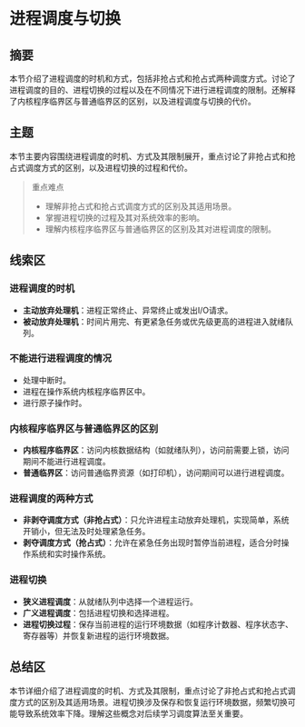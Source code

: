 # 进程调度与切换

## 摘要

本节介绍了进程调度的时机和方式，包括非抢占式和抢占式两种调度方式。讨论了进程调度的目的、进程切换的过程以及在不同情况下进行进程调度的限制。还解释了内核程序临界区与普通临界区的区别，以及进程调度与切换的代价。

## 主题

本节主要内容围绕进程调度的时机、方式及其限制展开，重点讨论了非抢占式和抢占式调度方式的区别，以及进程切换的过程和代价。

> 重点难点
>
> - 理解非抢占式和抢占式调度方式的区别及其适用场景。
> - 掌握进程切换的过程及其对系统效率的影响。
> - 理解内核程序临界区与普通临界区的区别及其对进程调度的限制。

## 线索区

### 进程调度的时机
- **主动放弃处理机**：进程正常终止、异常终止或发出I/O请求。
- **被动放弃处理机**：时间片用完、有更紧急任务或优先级更高的进程进入就绪队列。

### 不能进行进程调度的情况
- 处理中断时。
- 进程在操作系统内核程序临界区中。
- 进行原子操作时。

### 内核程序临界区与普通临界区的区别
- **内核程序临界区**：访问内核数据结构（如就绪队列），访问前需要上锁，访问期间不能进行进程调度。
- **普通临界区**：访问普通临界资源（如打印机），访问期间可以进行进程调度。

### 进程调度的两种方式
- **非剥夺调度方式（非抢占式）**：只允许进程主动放弃处理机，实现简单，系统开销小，但无法及时处理紧急任务。
- **剥夺调度方式（抢占式）**：允许在紧急任务出现时暂停当前进程，适合分时操作系统和实时操作系统。

### 进程切换
- **狭义进程调度**：从就绪队列中选择一个进程运行。
- **广义进程调度**：包括进程切换和选择进程。
- **进程切换过程**：保存当前进程的运行环境数据（如程序计数器、程序状态字、寄存器等）并恢复新进程的运行环境数据。

## 总结区

本节详细介绍了进程调度的时机、方式及其限制，重点讨论了非抢占式和抢占式调度方式的区别及其适用场景。进程切换涉及保存和恢复运行环境数据，频繁切换可能导致系统效率下降。理解这些概念对后续学习调度算法至关重要。